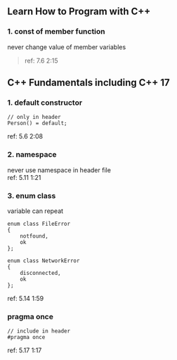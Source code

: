 ## Learn How to Program with C++

### 1. const of member function  
never change value of member variables  
> ref: 7.6 2:15

## C++ Fundamentals including C++ 17

### 1. default constructor
```
// only in header
Person() = default;
```
ref: 5.6 2:08

### 2. namespace
never use namespace in header file  
ref: 5.11 1:21

### 3. enum class
variable can repeat
```
enum class FileError
{
	notfound,
	ok
};

enum class NetworkError
{
	disconnected,
	ok
};
```
ref: 5.14 1:59

### pragma once
```
// include in header
#pragma once
```
ref: 5.17 1:17
